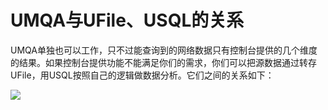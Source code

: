 # UMQA与UFile、USQL的关系

UMQA单独也可以工作，只不过能查询到的网络数据只有控制台提供的几个维度的结果。如果控制台提供功能不能满足你们的需求，你们可以把源数据通过转存UFile，用USQL按照自己的逻辑做数据分析。它们之间的关系如下：

![](https://raw.githubusercontent.com/UCloudDocs/umqa/dev/imgs/intro_04.png)